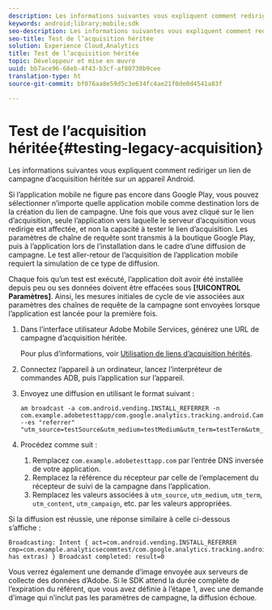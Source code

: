 ```yaml
---
description: Les informations suivantes vous expliquent comment rediriger un lien de campagne d’acquisition héritée sur un appareil Android.
keywords: android;library;mobile;sdk
seo-description: Les informations suivantes vous expliquent comment rediriger un lien de campagne d’acquisition héritée sur un appareil Android.
seo-title: Test de l’acquisition héritée
solution: Experience Cloud,Analytics
title: Test de l’acquisition héritée
topic: Développeur et mise en œuvre
uuid: bb7ace96-68eb-4f43-b3cf-af80730b9cee
translation-type: ht
source-git-commit: bf076aa8e59d5c3e634fc4ae21f0de0d4541a83f

---
```



# Test de l’acquisition héritée{#testing-legacy-acquisition}

Les informations suivantes vous expliquent comment rediriger un lien de campagne d’acquisition héritée sur un appareil Android.

Si l’application mobile ne figure pas encore dans Google Play, vous pouvez sélectionner n’importe quelle application mobile comme destination lors de la création du lien de campagne. Une fois que vous avez cliqué sur le lien d’acquisition, seule l’application vers laquelle le serveur d’acquisition vous redirige est affectée, et non la capacité à tester le lien d’acquisition. Les paramètres de chaîne de requête sont transmis à la boutique Google Play, puis à l’application lors de l’installation dans le cadre d’une diffusion de campagne. Le test aller-retour de l’acquisition de l’application mobile requiert la simulation de ce type de diffusion.

Chaque fois qu’un test est exécuté, l’application doit avoir été installée depuis peu ou ses données doivent être effacées sous **[!UICONTROL Paramètres]**. Ainsi, les mesures initiales de cycle de vie associées aux paramètres des chaînes de requête de la campagne sont envoyées lorsque l’application est lancée pour la première fois.

1. Dans l’interface utilisateur Adobe Mobile Services, générez une URL de campagne d’acquisition héritée.

   Pour plus d’informations, voir [Utilisation de liens d’acquisition hérités](/help/using/acquisition-main/c-marketing-links-builder/t-create-edit-adobe-links/c-use-legacy-acquisition-links/c-use-legacy-acquisition-links.md).
1. Connectez l’appareil à un ordinateur, lancez l’interpréteur de commandes ADB, puis l’application sur l’appareil.
1. Envoyez une diffusion en utilisant le format suivant :

   ```
   am broadcast -a com.android.vending.INSTALL_REFERRER -n com.example.adobetesttapp/com.google.analytics.tracking.android.CampaignTrackingReceiver --es "referrer" "utm_source=testSource&utm_medium=testMedium&utm_term=testTerm&utm_content=testContent&utm_campaign=testCampaign&trackingcode=trackingvalue"
   ```

1. Procédez comme suit :
   1. Remplacez `com.example.adobetesttapp.com` par l’entrée DNS inversée de votre application.
   1. Remplacez la référence du récepteur par celle de l’emplacement du récepteur de suivi de la campagne dans l’application.
   1. Remplacez les valeurs associées à `utm_source`, `utm_medium`, `utm_term`, `utm_content`, `utm_campaign`, etc. par les valeurs appropriées.

Si la diffusion est réussie, une réponse similaire à celle ci-dessous s’affiche :

```
Broadcasting: Intent { act=com.android.vending.INSTALL_REFERRER cmp=com.example.analyticsecommtest/com.google.analytics.tracking.android.AnalyticsReceiver has extras) } Broadcast completed: result=0
```

Vous verrez également une demande d’image envoyée aux serveurs de collecte des données d’Adobe. Si le SDK attend la durée complète de l’expiration du référent, que vous avez définie à l’étape 1, avec une demande d’image qui n’inclut pas les paramètres de campagne, la diffusion échoue.
